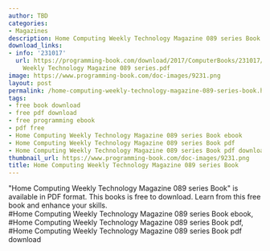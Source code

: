 ```yaml
---
author: TBD
categories:
- Magazines
description: Home Computing Weekly Technology Magazine 089 series Book
download_links:
- info: '231017'
  url: https://programming-book.com/download/2017/ComputerBooks/231017/Home Computing
    Weekly Technology Magazine 089 series.pdf
image: https://www.programming-book.com/doc-images/9231.png
layout: post
permalink: /home-computing-weekly-technology-magazine-089-series-book.html
tags:
- free book download
- free pdf download
- free programming ebook
- pdf free
- Home Computing Weekly Technology Magazine 089 series Book ebook
- Home Computing Weekly Technology Magazine 089 series Book pdf
- Home Computing Weekly Technology Magazine 089 series Book pdf download
thumbnail_url: https://www.programming-book.com/doc-images/9231.png
title: Home Computing Weekly Technology Magazine 089 series Book
---
```


 
<div class="item-desc text-justify">
  "Home Computing Weekly Technology Magazine 089 series Book" is available in PDF format. This books is free to download. Learn from this free book and enhance your skills.
  <br>
  #Home Computing Weekly Technology Magazine 089 series Book ebook, #Home Computing Weekly Technology Magazine 089 series Book pdf, #Home Computing Weekly Technology Magazine 089 series Book pdf download
</div>